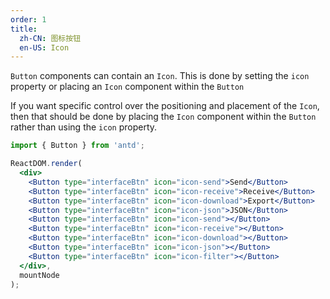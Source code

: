 ```yaml
---
order: 1
title:
  zh-CN: 图标按钮
  en-US: Icon
---
```


`Button` components can contain an `Icon`. This is done by setting the `icon` property or placing an `Icon` component within the `Button`

If you want specific control over the positioning and placement of the `Icon`, then that should be done by placing the `Icon` component within the `Button` rather than using the `icon` property.

````jsx
import { Button } from 'antd';

ReactDOM.render(
  <div>
    <Button type="interfaceBtn" icon="icon-send">Send</Button>
    <Button type="interfaceBtn" icon="icon-receive">Receive</Button>
    <Button type="interfaceBtn" icon="icon-download">Export</Button>
    <Button type="interfaceBtn" icon="icon-json">JSON</Button>
    <Button type="interfaceBtn" icon="icon-send"></Button>
    <Button type="interfaceBtn" icon="icon-receive"></Button>
    <Button type="interfaceBtn" icon="icon-download"></Button>
    <Button type="interfaceBtn" icon="icon-json"></Button>
    <Button type="interfaceBtn" icon="icon-filter"></Button>
  </div>,
  mountNode
);
````
